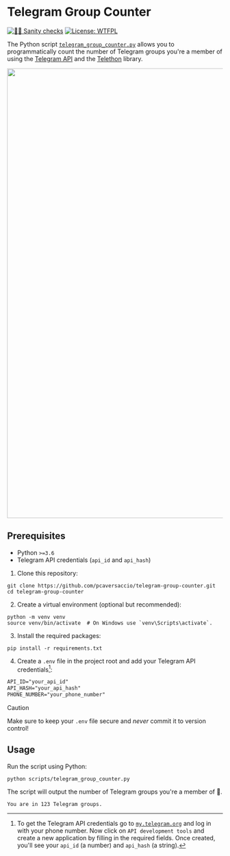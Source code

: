 # Telegram Group Counter

[![👮‍♂️ Sanity checks](https://github.com/pcaversaccio/telegram-group-counter/actions/workflows/checks.yml/badge.svg)](https://github.com/pcaversaccio/telegram-group-counter/actions/workflows/checks.yml)
[![License: WTFPL](https://img.shields.io/badge/License-WTFPL-blue.svg)](http://www.wtfpl.net/about/)

The Python script [`telegram_group_counter.py`](./scripts/telegram_group_counter.py) allows you to programmatically count the number of Telegram groups you're a member of using the [Telegram API](https://core.telegram.org) and the [Telethon](https://github.com/LonamiWebs/Telethon) library.

<img src=https://github.com/user-attachments/assets/6a94725a-8bee-4868-a0a7-27f1c3a49a76 width="1050"/>

## Prerequisites

- Python `>=3.6`
- Telegram API credentials (`api_id` and `api_hash`)

1. Clone this repository:

```console
git clone https://github.com/pcaversaccio/telegram-group-counter.git
cd telegram-group-counter
```

2. Create a virtual environment (optional but recommended):

```console
python -m venv venv
source venv/bin/activate  # On Windows use `venv\Scripts\activate`.
```

3. Install the required packages:

```console
pip install -r requirements.txt
```

4. Create a `.env` file in the project root and add your Telegram API credentials[^1]:

```txt
API_ID="your_api_id"
API_HASH="your_api_hash"
PHONE_NUMBER="your_phone_number"
```

> [!CAUTION]
> Make sure to keep your `.env` file secure and _never_ commit it to version control!

## Usage

Run the script using Python:

```console
python scripts/telegram_group_counter.py
```

The script will output the number of Telegram groups you're a member of 🫡.

```console
You are in 123 Telegram groups.
```

[^1]: To get the Telegram API credentials go to [`my.telegram.org`](https://my.telegram.org) and log in with your phone number. Now click on `API development tools` and create a new application by filling in the required fields. Once created, you'll see your `api_id` (a number) and `api_hash` (a string).
